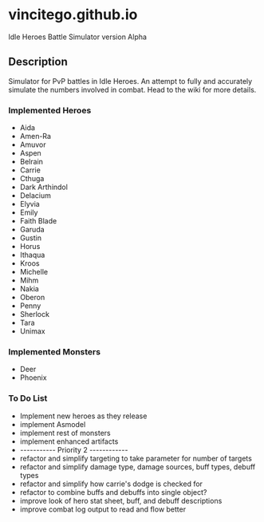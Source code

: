 # vincitego.github.io
Idle Heroes Battle Simulator version Alpha


## Description

Simulator for PvP battles in Idle Heroes. 
An attempt to fully and accurately simulate the numbers involved in combat. 
Head to the wiki for more details.
  
  
### Implemented Heroes
  * Aida
  * Amen-Ra
  * Amuvor
  * Aspen
  * Belrain
  * Carrie
  * Cthuga
  * Dark Arthindol
  * Delacium
  * Elyvia
  * Emily
  * Faith Blade
  * Garuda
  * Gustin
  * Horus
  * Ithaqua
  * Kroos
  * Michelle
  * Mihm
  * Nakia
  * Oberon
  * Penny
  * Sherlock
  * Tara
  * Unimax
  
  
### Implemented Monsters
  * Deer
  * Phoenix

  
### To Do List
  * Implement new heroes as they release
  * implement Asmodel
  * implement rest of monsters
  * implement enhanced artifacts
  * ----------- Priority 2 ------------
  * refactor and simplify targeting to take parameter for number of targets
  * refactor and simplify damage type, damage sources, buff types, debuff types
  * refactor and simplify how carrie's dodge is checked for
  * refactor to combine buffs and debuffs into single object?
  * improve look of hero stat sheet, buff, and debuff descriptions
  * improve combat log output to read and flow better
